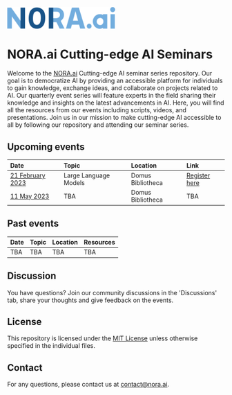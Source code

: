 <img src='nora_logo.png' width='250'>

# NORA.ai Cutting-edge AI Seminars

Welcome to the [NORA.ai](https://nora.ai) Cutting-edge AI seminar series repository. Our goal is to democratize AI by providing an accessible platform for individuals to gain knowledge, exchange ideas, and collaborate on projects related to AI. Our quarterly event series will feature experts in the field sharing their knowledge and insights on the latest advancements in AI. Here, you will find all the resources from our events including scripts, videos, and presentations. Join us in our mission to make cutting-edge AI accessible to all by following our repository and attending our seminar series.

## Upcoming events

| Date | Topic | Location | Link |
|:--------------|:------|:--------|:--------|
| [21 February 2023](https://github.com/NORA-Norwegian-AI-Research-Consortium/Cutting-edge-AI-Events/blob/main/21%20Feb%2023%20-%20Seminar%201%3A%20Large%20Language%20Models/) | Large Language Models | Domus Bibliotheca | [Register here](https://www.nora.ai/events/cutting-edge-ai-large-language-models.html) |
| [11 May 2023](https://github.com/NORA-Norwegian-AI-Research-Consortium/Cutting-edge-AI-Events/blob/main/11%20May%2023/) | TBA | Domus Bibliotheca | TBA |

## Past events

| Date | Topic | Location | Resources |
|:--------------|:------|:--------|:--------|
| TBA | TBA | TBA | TBA |

## Discussion

You have questions? Join our community discussions in the 'Discussions' tab, share your thoughts and give feedback on the events.

## License

This repository is licensed under the [MIT License](LICENSE) unless otherwise specified in the individual files.

## Contact

For any questions, please contact us at contact@nora.ai.